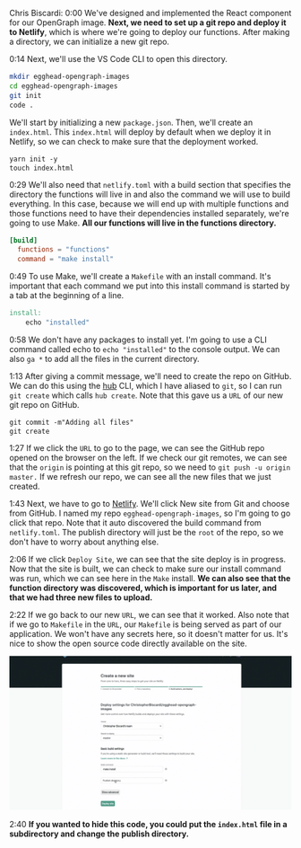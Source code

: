 Chris Biscardi: 0:00 We've designed and implemented the React component for our OpenGraph image. **Next, we need to set up a git repo and deploy it to Netlify**, which is where we're going to deploy our functions. After making a directory, we can initialize a new git repo.

0:14 Next, we'll use the VS Code CLI to open this directory.

```bash
mkdir egghead-opengraph-images
cd egghead-opengraph-images
git init
code .
```

We'll start by initializing a new `package.json`. Then, we'll create an `index.html`. This `index.html` will deploy by default when we deploy it in Netlify, so we can check to make sure that the deployment worked.

```
yarn init -y
touch index.html
```

0:29 We'll also need that `netlify.toml` with a build section that specifies the directory the functions will live in and also the command we will use to build everything. In this case, because we will end up with multiple functions and those functions need to have their dependencies installed separately, we're going to use Make. **All our functions will live in the functions directory.**

```toml
[build]
  functions = "functions"
  command = "make install"
```

0:49 To use Make, we'll create a `Makefile` with an install command. It's important that each command we put into this install command is started by a tab at the beginning of a line.

```Makefile
install:
	echo "installed"
```

0:58 We don't have any packages to install yet. I'm going to use a CLI command called echo to `echo "installed"` to the console output. We can also `ga *` to add all the files in the current directory.

1:13 After giving a commit message, we'll need to create the repo on GitHub. We can do this using the [hub](https://hub.github.com) CLI, which I have aliased to `git`, so I can run `git create` which calls `hub create`. Note that this gave us a `URL` of our new git repo on GitHub.

```
git commit -m"Adding all files"
git create
```

1:27 If we click the `URL` to go to the page, we can see the GitHub repo opened on the browser on the left. If we check our git remotes, we can see that the `origin` is pointing at this git repo, so we need to `git push -u origin master.` If we refresh our repo, we can see all the new files that we just created.

1:43 Next, we have to go to [Netlify](https://www.netlify.com). We'll click New site from Git and choose from GitHub. I named my repo `egghead-opengraph-images`, so I'm going to go click that repo. Note that it auto discovered the build command from `netlify.toml`. The publish directory will just be the `root` of the repo, so we don't have to worry about anything else.

2:06 If we click `Deploy Site`, we can see that the site deploy is in progress. Now that the site is built, we can check to make sure our install command was run, which we can see here in the `Make` install. **We can also see that the function directory was discovered, which is important for us later, and that we had three new files to upload.**

2:22 If we go back to our new `URL`, we can see that it worked. Also note that if we go to `Makefile` in the `URL`, our `Makefile` is being served as part of our application. We won't have any secrets here, so it doesn't matter for us. It's nice to show the open source code directly available on the site.

![Netlify](../images/03-images/03-netlify-build.png)

2:40 **If you wanted to hide this code, you could put the `index.html` file in a subdirectory and change the publish directory.**
